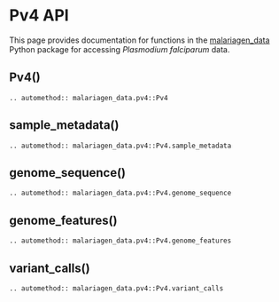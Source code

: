 # Pv4 API

This page provides documentation for functions in the [malariagen_data](https://github.com/malariagen/malariagen-data-python) Python package for accessing _Plasmodium falciparum_ data.

## Pv4()

```{eval-rst}
.. automethod:: malariagen_data.pv4::Pv4
```

## sample_metadata()

```{eval-rst}
.. automethod:: malariagen_data.pv4::Pv4.sample_metadata
```

## genome_sequence()

```{eval-rst}
.. automethod:: malariagen_data.pv4::Pv4.genome_sequence
```

## genome_features()

```{eval-rst}
.. automethod:: malariagen_data.pv4::Pv4.genome_features
```

## variant_calls()

```{eval-rst}
.. automethod:: malariagen_data.pv4::Pv4.variant_calls
```
